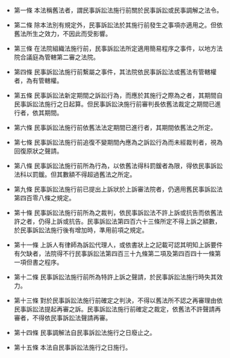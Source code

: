 * 第一條 本法稱舊法者，謂民事訴訟法施行前關於民事訴訟或民事調解之法令。

* 第二條 除本法別有規定外，民事訴訟法於其施行前發生之事項亦適用之。但依舊法所生之效力，不因此而受影響。

* 第三條 在法院組織法施行前，民事訴訟法所定適用簡易程序之事件，以地方法院合議庭為管轄第二審之法院。

* 第四條 民事訴訟法施行前繫屬之事件，其法院依民事訴訟法或舊法有管轄權者，為有管轄權。

* 第五條 民事訴訟法新定期間之訴訟行為，而應於其施行之際為之者，其期間自民事訴訟法施行之日起算。但民事訴訟決施行前審判長依舊法裁定之期間已進行者，依其期間。

* 第六條 民事訴訟法施行前依舊法法定期間已進行者，其期間依舊法之所定。

* 第七條 民事訴訟法施行前追復不變期間內應為之訴訟行為而未經裁判者，視為回復原狀之聲請。

* 第八條 民事訴訟法施行前所為行為，以依舊法得科罰鍰者為限，得依民事訴訟法科以罰鍰。但其數額不得超過舊法之所定。

* 第九條 民事訴訟法施行前已提出上訴狀於上訴審法院者，仍適用舊民事訴訟法第四百零八條之規定。

* 第十條 民事訴訟法施行前所為之裁判，依民事訴訟法不許上訴或抗告而依舊法許之者，仍得上訴或抗告。民事訴訟法第四百六十三條所定不得上訴之額數，於民事訴訟法施行後有增加時，準用前項之規定。

* 第十一條 上訴人有律師為訴訟代理人，或依書狀上之記載可認其明知上訴要件有欠缺者，法院得不行民事訴訟法第四百三十九條第二項及第四百四十一條第一項但書之程序。

* 第十二條 民事訴訟法施行前所為特許上訴之聲請，於民事訴訟法施行時失其效力。

* 第十三條 對於民事訴訟法施行前確定之判決，不得以舊法所不認之再審理由依民事訴訟法提起再審之訴。民事訴訟法施行前確定之裁定，依舊法不許聲請再審者，不得依民事訴訟法聲請再審。

* 第十四條 民事調解法自民事訴訟法施行之日廢止之。

* 第十五條 本法自民事訴訟法施行之日施行。


